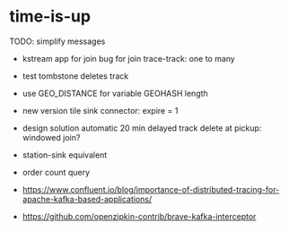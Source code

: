 # time-is-up

TODO: simplify messages
- kstream app for join bug for join trace-track: one to many
- test tombstone deletes track
- use GEO_DISTANCE for variable GEOHASH length
- new version tile sink connector: expire = 1
- design solution automatic 20 min delayed track delete at pickup: windowed join?
- station-sink equivalent
- order count query

- https://www.confluent.io/blog/importance-of-distributed-tracing-for-apache-kafka-based-applications/
- https://github.com/openzipkin-contrib/brave-kafka-interceptor

